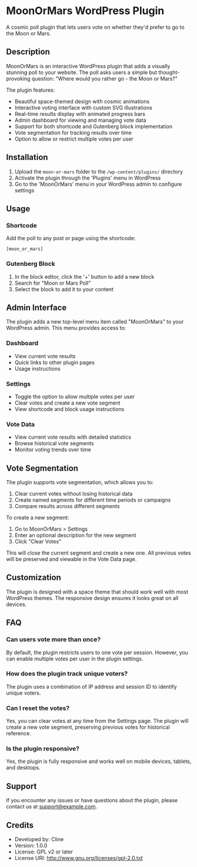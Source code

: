 # MoonOrMars WordPress Plugin

A cosmic poll plugin that lets users vote on whether they'd prefer to go to the Moon or Mars.

## Description

MoonOrMars is an interactive WordPress plugin that adds a visually stunning poll to your website. The poll asks users a simple but thought-provoking question: "Where would you rather go - the Moon or Mars?"

The plugin features:

- Beautiful space-themed design with cosmic animations
- Interactive voting interface with custom SVG illustrations
- Real-time results display with animated progress bars
- Admin dashboard for viewing and managing vote data
- Support for both shortcode and Gutenberg block implementation
- Vote segmentation for tracking results over time
- Option to allow or restrict multiple votes per user

## Installation

1. Upload the `moon-or-mars` folder to the `/wp-content/plugins/` directory
2. Activate the plugin through the 'Plugins' menu in WordPress
3. Go to the 'MoonOrMars' menu in your WordPress admin to configure settings

## Usage

### Shortcode

Add the poll to any post or page using the shortcode:

```
[moon_or_mars]
```

### Gutenberg Block

1. In the block editor, click the '+' button to add a new block
2. Search for "Moon or Mars Poll"
3. Select the block to add it to your content

## Admin Interface

The plugin adds a new top-level menu item called "MoonOrMars" to your WordPress admin. This menu provides access to:

### Dashboard

- View current vote results
- Quick links to other plugin pages
- Usage instructions

### Settings

- Toggle the option to allow multiple votes per user
- Clear votes and create a new vote segment
- View shortcode and block usage instructions

### Vote Data

- View current vote results with detailed statistics
- Browse historical vote segments
- Monitor voting trends over time

## Vote Segmentation

The plugin supports vote segmentation, which allows you to:

1. Clear current votes without losing historical data
2. Create named segments for different time periods or campaigns
3. Compare results across different segments

To create a new segment:

1. Go to MoonOrMars > Settings
2. Enter an optional description for the new segment
3. Click "Clear Votes"

This will close the current segment and create a new one. All previous votes will be preserved and viewable in the Vote Data page.

## Customization

The plugin is designed with a space theme that should work well with most WordPress themes. The responsive design ensures it looks great on all devices.

## FAQ

### Can users vote more than once?

By default, the plugin restricts users to one vote per session. However, you can enable multiple votes per user in the plugin settings.

### How does the plugin track unique voters?

The plugin uses a combination of IP address and session ID to identify unique voters.

### Can I reset the votes?

Yes, you can clear votes at any time from the Settings page. The plugin will create a new vote segment, preserving previous votes for historical reference.

### Is the plugin responsive?

Yes, the plugin is fully responsive and works well on mobile devices, tablets, and desktops.

## Support

If you encounter any issues or have questions about the plugin, please contact us at support@example.com.

## Credits

- Developed by: Cline
- Version: 1.0.0
- License: GPL v2 or later
- License URI: http://www.gnu.org/licenses/gpl-2.0.txt
